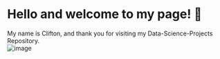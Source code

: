 # Hello and welcome to my page! 👋

My name is Clifton, and thank you for visiting my Data-Science-Projects Repository.  
![image](https://user-images.githubusercontent.com/63034651/123910712-780a3000-d940-11eb-8033-4b6a2a0f58fb.png)

